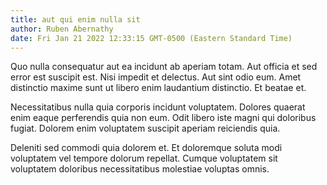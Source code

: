 ```yaml
---
title: aut qui enim nulla sit
author: Ruben Abernathy
date: Fri Jan 21 2022 12:33:15 GMT-0500 (Eastern Standard Time)
---
```

Quo nulla consequatur aut ea incidunt ab aperiam totam. Aut officia et sed error est suscipit est. Nisi impedit et delectus. Aut sint odio eum. Amet distinctio maxime sunt ut libero enim laudantium distinctio. Et beatae et.

 Necessitatibus nulla quia corporis incidunt voluptatem. Dolores quaerat enim eaque perferendis quia non eum. Odit libero iste magni qui doloribus fugiat. Dolorem enim voluptatem suscipit aperiam reiciendis quia.

 Deleniti sed commodi quia dolorem et. Et doloremque soluta modi voluptatem vel tempore dolorum repellat. Cumque voluptatem sit voluptatem doloribus necessitatibus molestiae voluptas omnis.